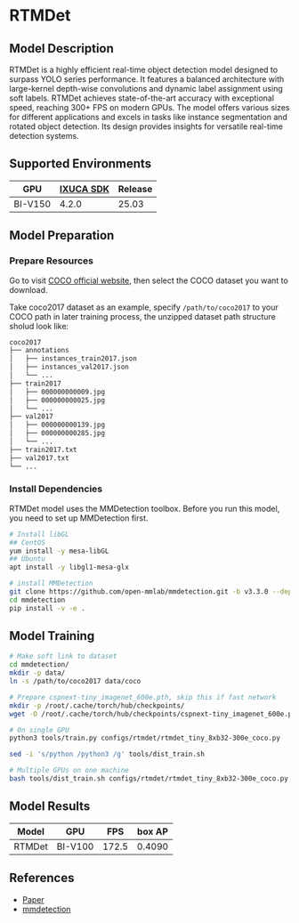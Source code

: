 # RTMDet

## Model Description

RTMDet is a highly efficient real-time object detection model designed to surpass YOLO series performance. It features a
balanced architecture with large-kernel depth-wise convolutions and dynamic label assignment using soft labels. RTMDet
achieves state-of-the-art accuracy with exceptional speed, reaching 300+ FPS on modern GPUs. The model offers various
sizes for different applications and excels in tasks like instance segmentation and rotated object detection. Its design
provides insights for versatile real-time detection systems.

## Supported Environments

| GPU    | [IXUCA SDK](https://gitee.com/deep-spark/deepspark#%E5%A4%A9%E6%95%B0%E6%99%BA%E7%AE%97%E8%BD%AF%E4%BB%B6%E6%A0%88-ixuca) | Release |
|--------|-----------|---------|
| BI-V150 | 4.2.0     |  25.03  |

## Model Preparation

### Prepare Resources

Go to visit [COCO official website](https://cocodataset.org/#download), then select the COCO dataset you want to download.

Take coco2017 dataset as an example, specify `/path/to/coco2017` to your COCO path in later training process, the unzipped dataset path structure sholud look like:

```bash
coco2017
├── annotations
│   ├── instances_train2017.json
│   ├── instances_val2017.json
│   └── ...
├── train2017
│   ├── 000000000009.jpg
│   ├── 000000000025.jpg
│   └── ...
├── val2017
│   ├── 000000000139.jpg
│   ├── 000000000285.jpg
│   └── ...
├── train2017.txt
├── val2017.txt
└── ...
```

### Install Dependencies

RTMDet model uses the MMDetection toolbox. Before you run this model, you need to set up MMDetection first.

```bash
# Install libGL
## CentOS
yum install -y mesa-libGL
## Ubuntu
apt install -y libgl1-mesa-glx

# install MMDetection
git clone https://github.com/open-mmlab/mmdetection.git -b v3.3.0 --depth=1
cd mmdetection
pip install -v -e .
```

## Model Training

```bash
# Make soft link to dataset
cd mmdetection/
mkdir -p data/
ln -s /path/to/coco2017 data/coco

# Prepare cspnext-tiny_imagenet_600e.pth, skip this if fast network
mkdir -p /root/.cache/torch/hub/checkpoints/
wget -O /root/.cache/torch/hub/checkpoints/cspnext-tiny_imagenet_600e.pth https://download.openmmlab.com/mmdetection/v3.0/rtmdet/cspnext_rsb_pretrain/cspnext-tiny_imagenet_600e.pth

# On single GPU
python3 tools/train.py configs/rtmdet/rtmdet_tiny_8xb32-300e_coco.py

sed -i 's/python /python3 /g' tools/dist_train.sh

# Multiple GPUs on one machine
bash tools/dist_train.sh configs/rtmdet/rtmdet_tiny_8xb32-300e_coco.py 8
```

## Model Results

| Model  | GPU     | FPS   | box AP |
|--------|---------|-------|--------|
| RTMDet | BI-V100 | 172.5 | 0.4090 |

## References

- [Paper](https://arxiv.org/pdf/2212.07784v2.pdf)
- [mmdetection](https://github.com/open-mmlab/mmdetection)
